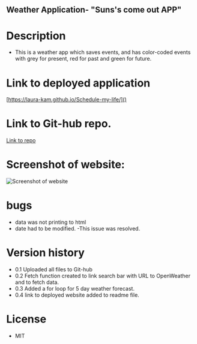 ## Weather Application- "Suns's come out APP"

# Description

- This is a weather app which saves events, and has color-coded events with grey for present, red for past and green for future.

# Link to deployed application

[https://laura-kam.github.io/Schedule-my-life/]()

# Link to Git-hub repo.

[Link to repo](https://github.com/Laura-Kam/......)

# Screenshot of website:

![Screenshot of website](https://github.com/Laura-Kam/Schedule-my-life/issues/1#issue-1328676482)

# bugs

- data was not printing to html
- date had to be modified.
  -This issue was resolved.

# Version history

- 0.1 Uploaded all files to Git-hub
- 0.2 Fetch function created to link search bar with URL to OpenWeather and to fetch data.
- 0.3 Added a for loop for 5 day weather forecast.
- 0.4 link to deployed website added to readme file.

# License

- MIT
